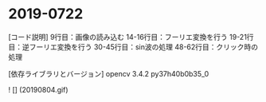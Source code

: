# 2019-0722
[コード説明]
9行目：画像の読み込む
14-16行目：フーリエ変換を行う
19-21行目：逆フーリエ変換を行う
30-45行目：sin波の処理
48-62行目：クリック時の処理

[依存ライブラリとバージョン]
opencv                    3.4.2            py37h40b0b35_0

! [] (20190804.gif)
